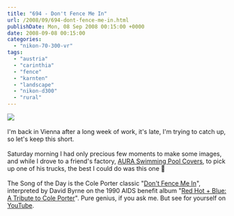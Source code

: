 ```yaml
---
title: "694 - Don't Fence Me In"
url: /2008/09/694-dont-fence-me-in.html
publishDate: Mon, 08 Sep 2008 00:15:00 +0000
date: 2008-09-08 00:15:00
categories: 
  - "nikon-70-300-vr"
tags: 
  - "austria"
  - "carinthia"
  - "fence"
  - "karnten"
  - "landscape"
  - "nikon-d300"
  - "rural"
---
```

<a href="https://d25zfm9zpd7gm5.cloudfront.net/1200x1200/2008/20080906_110428_ps.jpg" target="_blank"><img src="https://d25zfm9zpd7gm5.cloudfront.net/0600x0600/2008/20080906_110428_ps.jpg"/></a><br/><br/>I'm back in Vienna after a long week of work, it's late, I'm trying to catch up, so let's keep this short.<br/><br/>Saturday morning I had only precious few moments to make some images, and while I drove to a friend's factory, <a href="http://www.aura-international.com/active/index.php?state=02-0&lang=en" target="_blank">AURA Swimming Pool Covers</a>, to pick up one of his trucks, the best I could do was this one 🙂<br/><br/>The Song of the Day is the Cole Porter classic "<a href="http://www.sing365.com/music/lyric.nsf/DON'T-FENCE-ME-IN-Cole-Porter-lyrics-David-Byrne/5B075E05C8010490482568B00035066A" target="_blank">Don't Fence Me In</a>", interpreted by David Byrne on the 1990 AIDS benefit album "<a href="http://www.amazon.com/Red-Hot-Blue-Tribute-Porter/dp/B000008JUM" target="_blank">Red Hot + Blue: A Tribute to Cole Porter</a>". Pure genius, if you ask me. But see for yourself on <a href="http://www.youtube.com/watch?v=b3p_Rf0AY6E" target="_blank">YouTube</a>.
